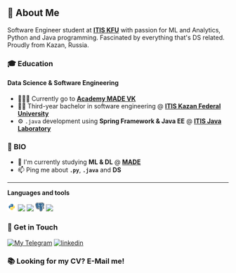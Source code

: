 ## 🌱 About Me


Software Engineer student at [**ITIS KFU**](https://kpfu.ru/itis/) with passion for ML and Analytics, Python and Java programming. Fascinated by everything that's DS related. Proudly from Kazan, Russia.

### 🎓 Education

#### Data Science & Software Engineering

- 🙋🏻‍♂️ Currently go to [**Academy MADE VK**](https://data.vk.company/pages/about/)
- 👨‍🏫 Third-year bachelor in software engineering @ [**ITIS Kazan Federal University**](https://kpfu.ru/itis/)
- ⚙ `.java` development using **Spring Framework & Java EE** @ [**ITIS Java Laboratory**](https://vk.com/itis_java_lab/)


### 👾 BIO

- 🔭 I'm currently studying **ML & DL** @ [**MADE**](https://data.vk.company/pages/about/)
- 📫 Ping me about **`.py`**, **`.java`** and **DS**

---

**Languages and tools**

<code><img height="20" src="https://raw.githubusercontent.com/github/explore/80688e429a7d4ef2fca1e82350fe8e3517d3494d/topics/python/python.png"></code>
<code><img height="20" src="https://user-images.githubusercontent.com/62756126/130355385-4dd3c88d-98df-4ec5-b2ef-6c80c71a6293.png"></code>
<code><img height="20" src="https://user-images.githubusercontent.com/62756126/130355335-9bef6168-ce9c-4599-a303-471e0174ef6b.png"></code>
<code><img height="20" src="https://raw.githubusercontent.com/github/explore/80688e429a7d4ef2fca1e82350fe8e3517d3494d/topics/postgresql/postgresql.png"></code>
<code><img height="20" src="https://user-images.githubusercontent.com/62756126/130355955-605a457b-f965-4d9b-99ad-1b2f0d2f2d6b.png"></code>

### 📧 Get in Touch

[![My Telegram](https://img.shields.io/badge/telegram-white?&style=for-the-badge&logo=telegram&logoColor=white)](https://t.me/nshamil) 
[![linkedin](https://img.shields.io/badge/linkedin%20-%230077B5.svg?&style=for-the-badge&logo=linkedin&logoColor=white)](https://www.linkedin.com/in/sfnurkaev)

### 📚 Looking for my CV? E-Mail me!
